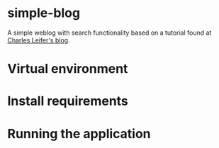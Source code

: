 # simple-blog
A simple weblog with search functionality based on a tutorial found at [Charles Leifer's blog](http://charlesleifer.com/blog/how-to-make-a-flask-blog-in-one-hour-or-less/).

# Virtual environment

# Install requirements

# Running the application
